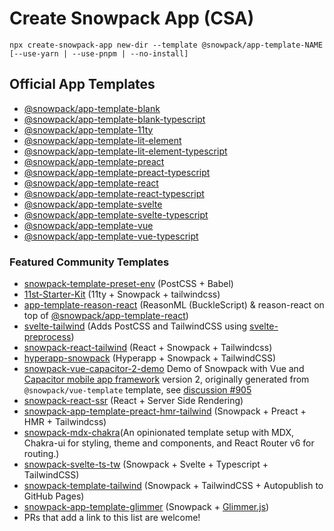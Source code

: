 # Create Snowpack App (CSA)

```
npx create-snowpack-app new-dir --template @snowpack/app-template-NAME [--use-yarn | --use-pnpm | --no-install]
```

## Official App Templates

- [@snowpack/app-template-blank](https://github.com/snowpackjs/snowpack/tree/master/create-snowpack-app/app-template-blank)
- [@snowpack/app-template-blank-typescript](https://github.com/snowpackjs/snowpack/tree/master/create-snowpack-app/app-template-blank-typescript)
- [@snowpack/app-template-11ty](https://github.com/snowpackjs/snowpack/tree/master/create-snowpack-app/app-template-11ty)
- [@snowpack/app-template-lit-element](https://github.com/snowpackjs/snowpack/tree/master/create-snowpack-app/app-template-lit-element)
- [@snowpack/app-template-lit-element-typescript](https://github.com/snowpackjs/snowpack/tree/master/create-snowpack-app/app-template-lit-element-typescript)
- [@snowpack/app-template-preact](https://github.com/snowpackjs/snowpack/tree/master/create-snowpack-app/app-template-preact)
- [@snowpack/app-template-preact-typescript](https://github.com/snowpackjs/snowpack/tree/master/create-snowpack-app/app-template-preact-typescript)
- [@snowpack/app-template-react](https://github.com/snowpackjs/snowpack/tree/master/create-snowpack-app/app-template-react)
- [@snowpack/app-template-react-typescript](https://github.com/snowpackjs/snowpack/tree/master/create-snowpack-app/app-template-react-typescript)
- [@snowpack/app-template-svelte](https://github.com/snowpackjs/snowpack/tree/master/create-snowpack-app/app-template-svelte)
- [@snowpack/app-template-svelte-typescript](https://github.com/snowpackjs/snowpack/tree/master/create-snowpack-app/app-template-svelte-typescript)
- [@snowpack/app-template-vue](https://github.com/snowpackjs/snowpack/tree/master/create-snowpack-app/app-template-vue)
- [@snowpack/app-template-vue-typescript](https://github.com/snowpackjs/snowpack/tree/master/create-snowpack-app/app-template-vue-typescript)

### Featured Community Templates

- [snowpack-template-preset-env](https://github.com/argyleink/snowpack-template-preset-env) (PostCSS + Babel)
- [11st-Starter-Kit](https://github.com/stefanfrede/11st-starter-kit) (11ty +
  Snowpack + tailwindcss)
- [app-template-reason-react](https://github.com/jihchi/app-template-reason-react) (ReasonML (BuckleScript) & reason-react on top of [@snowpack/app-template-react](/templates/app-template-react))
- [svelte-tailwind](https://github.com/agneym/svelte-tailwind-snowpack) (Adds PostCSS and TailwindCSS using [svelte-preprocess](https://github.com/sveltejs/svelte-preprocess))
- [snowpack-react-tailwind](https://github.com/mrkldshv/snowpack-react-tailwind) (React + Snowpack + Tailwindcss)
- [hyperapp-snowpack](https://github.com/bmartel/hyperapp-snowpack) (Hyperapp + Snowpack + TailwindCSS)
- [snowpack-vue-capacitor-2-demo](https://github.com/brodybits/snowpack-vue-capacitor-2-demo) Demo of Snowpack with Vue and [Capacitor mobile app framework](https://capacitorjs.com/) version 2, originally generated from `@snowpack/vue-template` template, see [discussion #905](https://github.com/snowpackjs/snowpack/discussions/905)
- [snowpack-react-ssr](https://github.com/matthoffner/snowpack-react-ssr) (React + Server Side Rendering)
- [snowpack-app-template-preact-hmr-tailwind](https://github.com/Mozart409/snowpack-app-template-preact-hmr-tailwind) (Snowpack + Preact + HMR + Tailwindcss)
- [snowpack-mdx-chakra](https://github.com/molebox/snowpack-mdx)(An opinionated template setup with MDX, Chakra-ui for styling, theme and components, and React Router v6 for routing.)
- [snowpack-svelte-ts-tw](https://github.com/GarrettCannon/snowpack-svelte-ts-tw) (Snowpack + Svelte + Typescript + TailwindCSS)
- [snowpack-template-tailwind](https://github.com/jonalvarezz/snowpack-template-tailwind) (Snowpack + TailwindCSS + Autopublish to GitHub Pages)
- [snowpack-app-template-glimmer](https://github.com/rajasegar/snowpack-app-template-glimmer) (Snowpack + [Glimmer.js](https://glimmerjs.com))
- PRs that add a link to this list are welcome!
